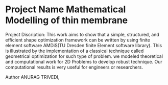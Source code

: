 # Project Name Mathematical Modelling of thin membrane

Project Discription: This work aims to show that a simple, structured, and efficient shape optimization framework can be written by using finite element software AMDiS(TU Dresden finite Element software library). This is illustrated by the implementation of a classical technique called geometrical optimization for such type of problem. we modeled theoretical and computational work for 2D Problems to develop robust technique. Our computational results is very useful for engineers or researchers.

Author ANURAG TRIVEDI, 
